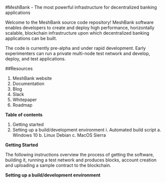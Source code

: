 #MeshBank - The most powerful infrastructure for decentralized banking applications

Welcome to the MeshBank source code repository! MeshBank software enables developers to create and deploy high performance, horizontally scalable, blockchain infrastructure upon which decentralized banking applications can be built.

The code is currently pre-alpha and under rapid development. Early experimenters can run a private multi-node test network and develop, deploy, and test applications.

##Resources
  1. MeshBank website
  2. Documentation
  3. Blog
  4. Slack
  5. Whitepaper
  6. Roadmap

**Table of contents**
  1. Getting started
  2. Setting up a build/development environment
    i. Automated build script
      a. Windows 10
      b. Linux Debian
      c. MacOS Sierra
  
  **Getting Started**
  
  The following instructions overview the process of getting the software, building it, running a test network and produces blocks, account creation and uploading a sample contract to the blockchain.
  
  **Setting up a build/development environment**
